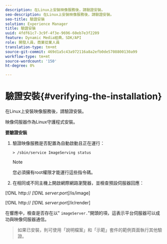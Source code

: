 ```yaml
---
description: 在Linux上安裝映像服務後，請驗證安裝。
seo-description: 在Linux上安裝映像服務後，請驗證安裝。
seo-title: 驗證安裝
solution: Experience Manager
title: 驗證安裝
uuid: 4fdf61c7-3c9f-4f3e-9696-60eb7e3f2209
feature: Dynamic Media經典，SDK/API
role: 開發人員，商業從業人員
translation-type: tm+mt
source-git-commit: 469d1a5c43a972116a8a2efb0de5708800130a99
workflow-type: tm+mt
source-wordcount: '150'
ht-degree: 0%

---
```



# 驗證安裝{#verifying-the-installation}

在Linux上安裝映像服務後，請驗證安裝。

映像伺服器作為Linux守護程式安裝。

**要驗證安裝**

1. 驗證映像服務是否配置為自動啟動且正在運行：

   `> /sbin/service ImageServing status`

   >[!NOTE]
   >
   >您必須擁有root權限才能運行這些指令碼。

1. 在相同或不同主機上開啟網際網路瀏覽器，並檢查預設伺服器回應：

[!DNL http:// *[!DNL server:port]*/is/image]

[!DNL http:// *[!DNL server:port]*/ir/render]

在響應中，檢查是否存在以&quot; `imageServer.`&quot;開頭的項，這表示平台伺服器可以成功與映像伺服器通信。
>如果已安裝，則可使用「說明檔案」和「示範」套件的範例頁面執行其他驗證。

